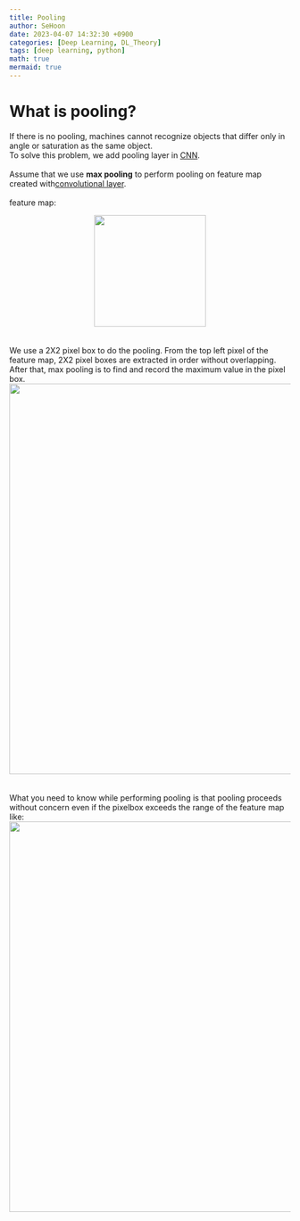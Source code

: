 ```yaml
---
title: Pooling
author: SeHoon
date: 2023-04-07 14:32:30 +0900
categories: [Deep Learning, DL_Theory]
tags: [deep learning, python]
math: true
mermaid: true
---
```


# What is pooling?
If there is no pooling, machines cannot recognize objects that differ only in angle or saturation as the same object.<br>
To solve this problem, we add pooling layer in [CNN](https://csh970605.github.io/posts/CNN/).
<br>
<br>
Assume that we use **max pooling** to perform pooling on feature map created with[convolutional layer](https://csh970605.github.io/posts/Convolution_Operation/).<br>
<br>
feature map:
<center>
<img src="https://user-images.githubusercontent.com/28240052/231751803-60c857ee-9882-4c4b-8495-66584245f3b6.png"width=200>
</center>
<br><br>
We use a 2X2 pixel box to do the pooling. From the top left pixel of the feature map, 2X2 pixel boxes are extracted in order without overlapping.<br>
After that, max pooling is to find and record the maximum value in the pixel box.
<center>
<img src="https://user-images.githubusercontent.com/28240052/231752047-eac867be-2fc8-4e41-ab53-8f28a2606608.png"width=700>
</center>
<br><br>
What you need to know while performing pooling is that pooling proceeds without concern even if the pixelbox exceeds the range of the feature map like:
<center>
<img src="https://user-images.githubusercontent.com/28240052/231752194-67e6f208-83b9-42e9-ad5b-c7d0a9762aff.png"width=700>
</center>